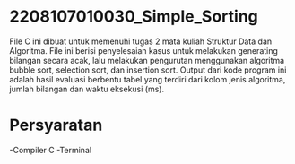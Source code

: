 # 2208107010030_Simple_Sorting
File C ini dibuat untuk memenuhi tugas 2 mata kuliah Struktur Data dan Algoritma.
File ini berisi penyelesaian kasus untuk melakukan generating bilangan secara acak,
lalu melakukan pengurutan menggunakan algoritma bubble sort, selection sort, dan insertion sort.
Output dari kode program ini adalah hasil evaluasi berbentu tabel yang terdiri dari
kolom jenis algoritma, jumlah bilangan dan waktu eksekusi (ms).

# Persyaratan
-Compiler C
-Terminal
